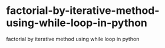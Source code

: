 # factorial-by-iterative-method-using-while-loop-in-python
factorial by iterative method using while loop in python
